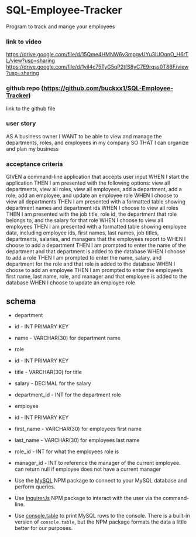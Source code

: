 # SQL-Employee-Tracker
Program to track and mange your employees 

### link to video 

https://drive.google.com/file/d/15Qme4HMNW6v3mpgvUYu3IUOqnO_H6rTL/view?usp=sharing
https://drive.google.com/file/d/1yil4c75TyG5qP2tfS8yC7E9rqss0T86F/view?usp=sharing


### github repo (https://github.com/buckxx1/SQL-Employee-Tracker)
link to the github file 


### user story
AS A business owner
I WANT to be able to view and manage the departments, roles, and employees in my company
SO THAT I can organize and plan my business

### acceptance criteria 

GIVEN a command-line application that accepts user input
WHEN I start the application
THEN I am presented with the following options: view all departments, view all roles, view all employees, add a department, add a role, add an employee, and update an employee role
WHEN I choose to view all departments
THEN I am presented with a formatted table showing department names and department ids
WHEN I choose to view all roles
THEN I am presented with the job title, role id, the department that role belongs to, and the salary for that role
WHEN I choose to view all employees
THEN I am presented with a formatted table showing employee data, including employee ids, first names, last names, job titles, departments, salaries, and managers that the employees report to
WHEN I choose to add a department
THEN I am prompted to enter the name of the department and that department is added to the database
WHEN I choose to add a role
THEN I am prompted to enter the name, salary, and department for the role and that role is added to the database
WHEN I choose to add an employee
THEN I am prompted to enter the employee’s first name, last name, role, and manager and that employee is added to the database
WHEN I choose to update an employee role

## schema 

* department

* id - INT PRIMARY KEY
* name - VARCHAR(30) for department name 

* role 

* id - INT PRIMARY KEY 
* title - VARCHAR(30) for title 
* salary - DECIMAL for the salary
* department_id - INT for the department role

* employee

 * id - INT PRIMARY KEY
 * first_name - VARCHAR(30) for employees first name 
 * last_name - VARCHAR(30) for employees last name 
 * role_id - INT for what the employees role is 
 * manager_id - INT to reference the manager of the current employee. can return null if employee does not have a current manager 



* Use the [MySQL](https://www.npmjs.com/package/mysql) NPM package to connect to your MySQL database and perform queries.

* Use [InquirerJs](https://www.npmjs.com/package/inquirer/v/0.2.3) NPM package to interact with the user via the command-line.

* Use [console.table](https://www.npmjs.com/package/console.table) to print MySQL rows to the console. There is a built-in version of `console.table`, but the NPM package formats the data a little better for our purposes.


